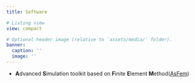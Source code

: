 ```yaml
---
title: Software

# Listing view
view: compact

# Optional header image (relative to `assets/media/` folder).
banner:
  caption: ''
  image: ''
---
```



- **A**dvanced **S**imulation toolkit based on **F**inite **E**lement **M**ethod([AsFem](https://github.com/MatMechLab/AsFem))